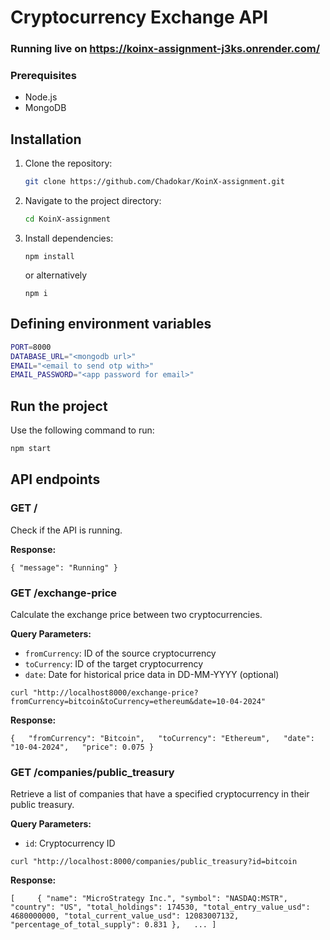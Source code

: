 # Cryptocurrency Exchange API
### Running live on https://koinx-assignment-j3ks.onrender.com/

### Prerequisites

- Node.js
- MongoDB 

## Installation

1. Clone the repository:

    ```bash
    git clone https://github.com/Chadokar/KoinX-assignment.git
    ```

2. Navigate to the project directory:

    ```bash
    cd KoinX-assignment
    ```

3. Install dependencies:

   ```node
   npm install
   ```

   or alternatively

   ```node
   npm i
   ```

## Defining environment variables

```bash
PORT=8000
DATABASE_URL="<mongodb url>"
EMAIL="<email to send otp with>"
EMAIL_PASSWORD="<app password for email>"
```


## Run the project

Use the following command to run:

```bash
npm start
```


## API endpoints

### GET /

Check if the API is running.

**Response:**

`{ "message": "Running" }`

### GET /exchange-price

Calculate the exchange price between two cryptocurrencies.

**Query Parameters:**

*   `fromCurrency`: ID of the source cryptocurrency
*   `toCurrency`: ID of the target cryptocurrency
*   `date`: Date for historical price data in DD-MM-YYYY (optional)

`curl "http://localhost8000/exchange-price?fromCurrency=bitcoin&toCurrency=ethereum&date=10-04-2024"`

**Response:**

`{   "fromCurrency": "Bitcoin",   "toCurrency": "Ethereum",   "date": "10-04-2024",   "price": 0.075 }`

### GET /companies/public_treasury

Retrieve a list of companies that have a specified cryptocurrency in their public treasury.

**Query Parameters:**

*   `id`: Cryptocurrency ID

`curl "http://localhost:8000/companies/public_treasury?id=bitcoin`

**Response:**

`[     {
    "name": "MicroStrategy Inc.",
    "symbol": "NASDAQ:MSTR",
    "country": "US",
    "total_holdings": 174530,
    "total_entry_value_usd": 4680000000,
    "total_current_value_usd": 12083007132,
    "percentage_of_total_supply": 0.831
  },   ... ]`




